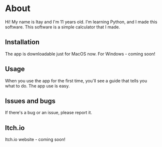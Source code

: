 # About

Hi! My name is Itay and I'm 11 years old. I'm learning Python, and I made this software.
This software is a simple calculator that I made.

## Installation

The app is downloadable just for MacOS now. For Windows - coming soon!

## Usage

When you use the app for the first time, you'll see a guide that tells you what to do. The app use is easy.

## Issues and bugs

If there's a bug or an issue, please report it.

## Itch.io

Itch.io website - coming soon!
